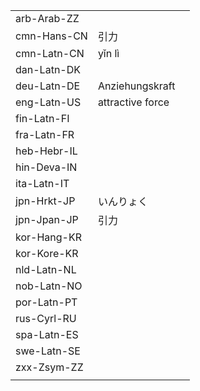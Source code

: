 | | | |
|-|-|-|
| arb-Arab-ZZ |  |  |
| cmn-Hans-CN | 引力 |  |
| cmn-Latn-CN | yǐn lì |  |
| dan-Latn-DK |  |  |
| deu-Latn-DE | Anziehungskraft |  |
| eng-Latn-US | attractive force |  |
| fin-Latn-FI |  |  |
| fra-Latn-FR |  |  |
| heb-Hebr-IL |  |  |
| hin-Deva-IN |  |  |
| ita-Latn-IT |  |  |
| jpn-Hrkt-JP | いんりょく |  |
| jpn-Jpan-JP | 引力 |  |
| kor-Hang-KR |  |  |
| kor-Kore-KR |  |  |
| nld-Latn-NL |  |  |
| nob-Latn-NO |  |  |
| por-Latn-PT |  |  |
| rus-Cyrl-RU |  |  |
| spa-Latn-ES |  |  |
| swe-Latn-SE |  |  |
| zxx-Zsym-ZZ |  |  |
|  |  |  |
